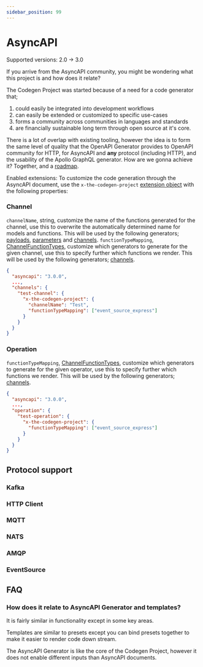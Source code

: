```yaml
---
sidebar_position: 99
---
```


# AsyncAPI
Supported versions: 2.0 -> 3.0

If you arrive from the AsyncAPI community, you might be wondering what this project is and how does it relate?

The Codegen Project was started because of a need for a code generator that;
1. could easily be integrated into development workflows
2. can easily be extended or customized to specific use-cases
3. forms a community across communities in languages and standards
4. are financially sustainable long term through open source at it's core.

There is a lot of overlap with existing tooling, however the idea is to form the same level of quality that the OpenAPI Generator provides to OpenAPI community for HTTP, for AsyncAPI and **any** protocol (including HTTP), and the usability of the Apollo GraphQL generator. How are we gonna achieve it? Together, and a [roadmap](https://github.com/orgs/the-codegen-project/projects/1/views/2).

Enabled extensions:
To customize the code generation through the AsyncAPI document, use the `x-the-codegen-project` [extension object](https://www.asyncapi.com/docs/reference/specification/v3.0.0#specificationExtensions) with the following properties:

### Channel

`channelName`, string, customize the name of the functions generated for the channel, use this to overwrite the automatically determined name for models and functions. This will be used by the following generators; [payloads](../generators/payloads.md), [parameters](../generators/parameters.md) and [channels](../generators/channels.md). 
`functionTypeMapping`, [ChannelFunctionTypes](https://the-codegen-project.org/docs/api/enumerations/ChannelFunctionTypes), customize which generators to generate for the given channel, use this to specify further which functions we render. This will be used by the following generators; [channels](../generators/channels.md). 

```json
{
  "asyncapi": "3.0.0",
  ...,
  "channels": {
    "test-channel": {
      "x-the-codegen-project": {
        "channelName": "Test",
        "functionTypeMapping": ["event_source_express"]
      }
    }
  }
}
```

### Operation

`functionTypeMapping`, [ChannelFunctionTypes](https://the-codegen-project.org/docs/api/enumerations/ChannelFunctionTypes), customize which generators to generate for the given operator, use this to specify further which functions we render. This will be used by the following generators; [channels](../generators/channels.md). 

```json
{
  "asyncapi": "3.0.0",
  ...,
  "operation": {
    "test-operation": {
      "x-the-codegen-project": {
        "functionTypeMapping": ["event_source_express"]
      }
    }
  }
}
```

## Protocol support

### Kafka

### HTTP Client

### MQTT

### NATS

### AMQP

### EventSource

## FAQ

### How does it relate to AsyncAPI Generator and templates?
It is fairly similar in functionality except in some key areas.

Templates are similar to presets except you can bind presets together to make it easier to render code down stream.

The AsyncAPI Generator is like the core of the Codegen Project, however it does not enable different inputs than AsyncAPI documents. 
